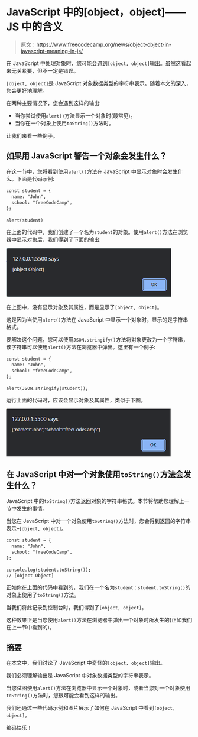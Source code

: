 # JavaScript 中的[object，object]——JS 中的含义

> 原文：<https://www.freecodecamp.org/news/object-object-in-javascript-meaning-in-js/>

在 JavaScript 中处理对象时，您可能会遇到`[object, object]`输出。虽然这看起来无关紧要，但不一定是错误。

`[object, object]`是 JavaScript 对象数据类型的字符串表示。随着本文的深入，您会更好地理解。

在两种主要情况下，您会遇到这样的输出:

*   当你尝试使用`alert()`方法显示一个对象时(最常见)。
*   当你在一个对象上使用`toString()`方法时。

让我们来看一些例子。

## 如果用 JavaScript 警告一个对象会发生什么？

在这一节中，您将看到使用`alert()`方法在 JavaScript 中显示对象时会发生什么。下面是代码示例:

```
const student = {
  name: "John",
  school: "freeCodeCamp",
};

alert(student)
```

在上面的代码中，我们创建了一个名为`student`的对象。使用`alert()`方法在浏览器中显示对象后，我们得到了下面的输出:

![Screenshot--301-](img/7fdbdf9e7ac09fd8ea2a40c48a809810.png)

在上图中，没有显示对象及其属性，而是显示了`[object, object]`。

这是因为当使用`alert()`方法在 JavaScript 中显示一个对象时，显示的是字符串格式。

要解决这个问题，您可以使用`JSON.stringify()`方法将对象更改为一个字符串，该字符串可以使用`alert()`方法在浏览器中弹出。这里有一个例子:

```
const student = {
  name: "John",
  school: "freeCodeCamp",
};

alert(JSON.stringify(student));
```

运行上面的代码时，应该会显示对象及其属性，类似于下图。

![Screenshot--303-](img/8bbe78f7f83aeb502244305d1b38e285.png)

## 在 JavaScript 中对一个对象使用`toString()`方法会发生什么？

JavaScript 中的`toString()`方法返回对象的字符串格式。本节将帮助您理解上一节中发生的事情。

当您在 JavaScript 中对一个对象使用`toString()`方法时，您会得到返回的字符串表示–`[object, object]`。

```
const student = {
  name: "John",
  school: "freeCodeCamp",
};

console.log(student.toString());
// [object Object]
```

正如你在上面的代码中看到的，我们在一个名为`student` : `student.toString()`的对象上使用了`toString()`方法。

当我们将此记录到控制台时，我们得到了`[object, object]`。

这种效果正是当您使用`alert()`方法在浏览器中弹出一个对象时所发生的(正如我们在上一节中看到的)。

## 摘要

在本文中，我们讨论了 JavaScript 中奇怪的`[object, object]`输出。

我们必须理解输出是 JavaScript 中对象数据类型的字符串表示。

当您试图使用`alert()`方法在浏览器中显示一个对象时，或者当您对一个对象使用`toString()`方法时，您很可能会看到这样的输出。

我们还通过一些代码示例和图片展示了如何在 JavaScript 中看到`[object, object]`。

编码快乐！